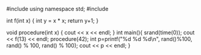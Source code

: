 #include <iostream>
using namespace std;
#include <ctime>

int f(int x) {
	int y = x * x;
	return y+1;
}

void procedure(int x) {
	cout << x << endl;
}
int main(){
	srand(time(0));
	cout << f(13) << endl;
	procedure(42);
	int p=printf("%d %d %d\n", rand()%100, rand() % 100, rand() % 100);
	cout << p << endl;
}
